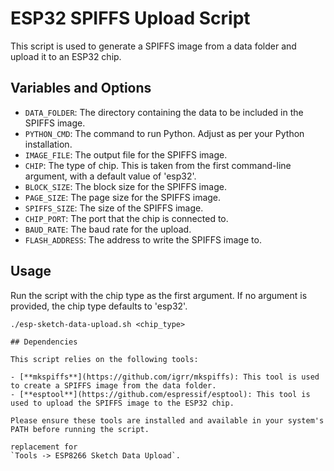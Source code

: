 # ESP32 SPIFFS Upload Script

This script is used to generate a SPIFFS image from a data folder and upload it to an ESP32 chip.

## Variables and Options

- `DATA_FOLDER`: The directory containing the data to be included in the SPIFFS image.
- `PYTHON_CMD`: The command to run Python. Adjust as per your Python installation.
- `IMAGE_FILE`: The output file for the SPIFFS image.
- `CHIP`: The type of chip. This is taken from the first command-line argument, with a default value of 'esp32'.
- `BLOCK_SIZE`: The block size for the SPIFFS image.
- `PAGE_SIZE`: The page size for the SPIFFS image.
- `SPIFFS_SIZE`: The size of the SPIFFS image.
- `CHIP_PORT`: The port that the chip is connected to.
- `BAUD_RATE`: The baud rate for the upload.
- `FLASH_ADDRESS`: The address to write the SPIFFS image to.

## Usage

Run the script with the chip type as the first argument. If no argument is provided, the chip type defaults to 'esp32'.

```shell
./esp-sketch-data-upload.sh <chip_type>

## Dependencies

This script relies on the following tools:

- [**mkspiffs**](https://github.com/igrr/mkspiffs): This tool is used to create a SPIFFS image from the data folder.
- [**esptool**](https://github.com/espressif/esptool): This tool is used to upload the SPIFFS image to the ESP32 chip.

Please ensure these tools are installed and available in your system's PATH before running the script.

replacement for
`Tools -> ESP8266 Sketch Data Upload`.

